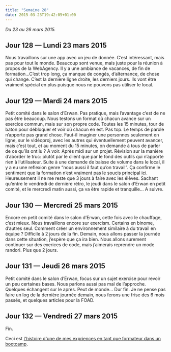 ```yaml
---
title: "Semaine 28"
date: 2015-03-23T19:42:05+01:00
---
```


*Du 23 au 26 mars 2015.*

Jour 128 — Lundi 23 mars 2015
-----------------------------

Nous travaillons sur une app avec un jeu de donnée. C’est intéressant,
mais pas pour tout le monde. Beaucoup sont venue, mais juste pour la
réunion à propos de la WebAgency. Il y a une ambiance de vacances, de
fin de formation…C’est trop long, ça manque de congés, d’alternance, de
chose qui change. C’est la dernière ligne droite, les derniers jours.
Ils vont être vraiment spécial en plus puisque nous ne pouvons pas
utiliser le local.

Jour 129 — Mardi 24 mars 2015
-----------------------------

Petit comité dans le salon d’Erwan. Pas pratique, mais l’avantage c’est
de ne pas être beaucoup. Nous testons un format où chacun avance sur un
exercice commun, mais sur son propre code. Toutes les 15 minutes, tour
de baton pour débloquer et voir où chacun en est. Pas top. Le temps de
parole n’apporte pas grand chose. Faut-il imaginer une personnes
seulement en ligne, sur le vidéoproj, avec les autres qui éventuellement
peuvent avancer, mais c’est tout, et au moment du 15 minutes, on demande
à tous de parler de ce qu’ils ont lu ? A voir. Après midi sur un projet.
Révision sur la manière d’aborder le truc: plutôt par le client que par
le fond des outils qui n’apporte rien à l’utilisateur. Suite à une
demande de baisse de volume dans le local, il y a eu une reflexion genre
“nous aussi il faut qu’on travail”. Ça confirme le sentiment que la
formation n’est vraiment pas le soucis principal ici. Heureusement il ne
me reste que 3 jours à faire avec les élèves. Sachant qu’entre le
vendredi de dernière rétro, le jeudi dans le salon d’Erwan en petit
comité, et le mercredi matin aussi, ça va être rapide et tranquille… A
suivre.

Jour 130 — Mercredi 25 mars 2015
--------------------------------

Encore en petit comité dans le salon d’Erwan, cette fois avec le
chauffage, c’est mieux. Nous travaillons encore sur exercism. Certains
en binome, d’autres seul. Comment créer un environnement similaire à du
travail en équipe ? Difficile à 2 jours de la fin. Demain, nous allons
passer la journée dans cette situation, j’espère que ça ira bien. Nous
allons surement continuer sur des exerices de code, mais j’aimerais
reprendre un mode randori. Plus que 2 jours.

Jour 131 — Jeudi 26 mars 2015
-----------------------------

Petit comité dans le salon d’Erwan, focus sur un sujet exercise pour
revoir un peu certaines bases. Nous parlons aussi pas mal de l’approche.
Quelques échangent sur le après. Peut de monde… Dur fin. Je ne pense pas
faire un log de la dernière journée demain, nous ferons une frise des 6
mois passés, et quelques articles pour la FOAD.

Jour 132 — Vendredi 27 mars 2015
--------------------------------

Fin.

Ceci est [l'histoire d'une de mes expriences en tant que formateur dans
un bootcamp](https://yaf.github.io/journal-d-un-formateur-en-2015/).
